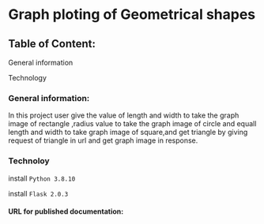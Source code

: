 # Graph ploting of Geometrical shapes 
## Table of Content:

General information

Technology

### General information:
In this project user give the value of length and width to take the graph image of rectangle ,radius value to take the graph image of circle and equall length and width to take graph image of square,and get triangle by 
giving request of triangle in url and get graph image in response.

 ### Technoloy

install ```Python 3.8.10```

install ```Flask 2.0.3```

#### URL for published documentation:





